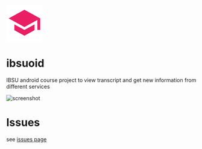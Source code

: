 ![ibsuoid](https://raw.githubusercontent.com/tatocaster/ibsuoid/master/app/src/main/res/mipmap-xhdpi/ic_launcher_icon.png)
# ibsuoid
IBSU android course project to view transcript and get new information from different services

![screenshot](https://raw.github.com/tatocaster/ibsuoid/master/screenshot.jpg)

# Issues
see [issues page](https://github.com/tatocaster/ibsuoid/issues "issues page")
